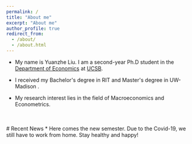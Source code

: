```yaml
---
permalink: /
title: "About me"
excerpt: "About me"
author_profile: true
redirect_from: 
  - /about/
  - /about.html
---
```



* My name is Yuanzhe Liu. I am a second-year Ph.D student in the [Department of Economics](https://www.econ.ucsb.edu/) at [UCSB](https://www.ucsb.edu/).
<!--* Here is my CV: [Curriculum Vitae](/files/CV.pdf).-->

* I received my Bachelor's degree in RIT and Master's degree in UW-Madison .

* My research interest lies in the field of Macroeconomics and Econometrics. 


<!--<div align="center">-->
 <!--   <img src="/images/siggraph2019.jpg" width="280"/>-->
<!--   <iframe src="https://drive.google.com/file/d/1HimzV16RnBVuyyouuNFE_IFXTsDnctPx/preview" width="280" height="373" style="border: none"></iframe> -->
<!--   <img src="https://drive.google.com/uc?id=1HimzV16RnBVuyyouuNFE_IFXTsDnctPx" width="280"/>-->
<!--</div>-->
<!--<div align="center">-->
<!--  2019 Siggraph @ Los Angeles, with my idol Lay Zhang.-->
<!--</div>-->


<br/>
<br/>
# Recent News
* Here comes the new semester. Due to the Covid-19, we still have to work from home. Stay healthy and happy!
